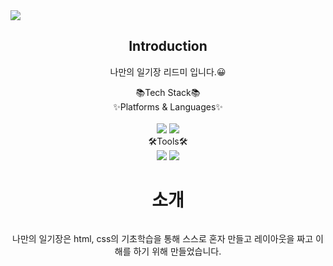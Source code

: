 <img src="https://capsule-render.vercel.app/api?type=waving&color=auto&height=200&section=header&text=mydiary&fontSize=90" />

<div  align="center">
<h2>Introduction</h2>
<p> 나만의 일기장 리드미 입니다.😀
</p>

<div >📚Tech Stack📚</div>
<div>✨Platforms & Languages✨</div>
<br>
<div align="center">
	<img src="https://img.shields.io/badge/HTML5-E34F26?style=flat&logo=HTML5&logoColor=white" />
	<img src="https://img.shields.io/badge/CSS3-1572B6?style=flat&logo=CSS3&logoColor=white" />
	
<br>
<div>🛠Tools🛠</div>
 <img src="https://img.shields.io/badge/VisualStudioCode-007ACC?style=flat&logo=VisualStudioCode&logoColor=white"/>
  <img src="https://img.shields.io/badge/GitHub-181717?style=flat&logo=GitHub&logoColor=white"/>
  
</div>

	
<h1> 소개 </h1>
	    <img src="https://img1.daumcdn.net/thumb/R1280x0/?scode=mtistory2&fname=https%3A%2F%2Fblog.kakaocdn.net%2Fdn%2FcQ66B5%2FbtrTtjMCrOj%2FEv7awgUiVgpIe2Cfs7TreK%2Fimg.png" alt="">
	<p> 나만의 일기장은 html, css의 기초학습을  통해 스스로 혼자 만들고 레이아웃을 짜고 이해를 하기 위해 만들었습니다.</p>
	

